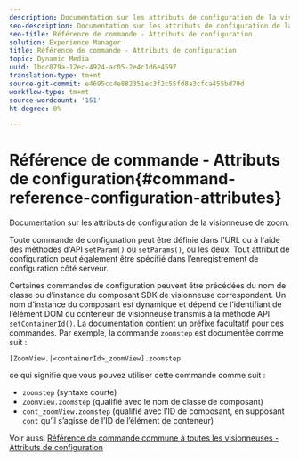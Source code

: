 ```yaml
---
description: Documentation sur les attributs de configuration de la visionneuse de zoom.
seo-description: Documentation sur les attributs de configuration de la visionneuse de zoom.
seo-title: Référence de commande - Attributs de configuration
solution: Experience Manager
title: Référence de commande - Attributs de configuration
topic: Dynamic Media
uuid: 1bcc879a-12ec-4924-ac05-2e4c1d6e4597
translation-type: tm+mt
source-git-commit: e4695cc4e882351ec3f2c55fd8a3cfca455bd79d
workflow-type: tm+mt
source-wordcount: '151'
ht-degree: 0%

---
```



# Référence de commande - Attributs de configuration{#command-reference-configuration-attributes}

Documentation sur les attributs de configuration de la visionneuse de zoom.

Toute commande de configuration peut être définie dans l&#39;URL ou à l&#39;aide des méthodes d&#39;API `setParam()` ou `setParams()`, ou les deux. Tout attribut de configuration peut également être spécifié dans l’enregistrement de configuration côté serveur.

Certaines commandes de configuration peuvent être précédées du nom de classe ou d’instance du composant SDK de visionneuse correspondant. Un nom d’instance du composant est dynamique et dépend de l’identifiant de l’élément DOM du conteneur de visionneuse transmis à la méthode API `setContainerId()`. La documentation contient un préfixe facultatif pour ces commandes. Par exemple, la commande `zoomstep` est documentée comme suit :

`[ZoomView.|<containerId>_zoomView].zoomstep`

ce qui signifie que vous pouvez utiliser cette commande comme suit :

* `zoomstep` (syntaxe courte)
* `ZoomView.zoomstep` (qualifié avec le nom de classe de composant)
* `cont_zoomView.zoomstep` (qualifié avec l’ID de composant, en supposant  `cont` qu’il s’agisse de l’ID de l’élément de conteneur)

Voir aussi [Référence de commande commune à toutes les visionneuses - Attributs de configuration](../../../r-html5-viewer-20-cmdref-configattrib/r-html5-viewer-20-cmdref-configattrib.md#concept-850e0f2c49b949deb7cfbfd330d329bd)
